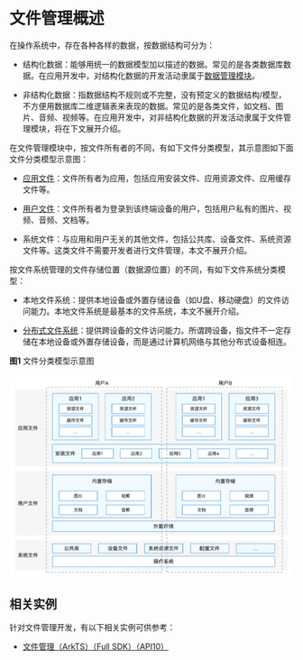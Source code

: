 # 文件管理概述

在操作系统中，存在各种各样的数据，按数据结构可分为：

- 结构化数据：能够用统一的数据模型加以描述的数据。常见的是各类数据库数据。在应用开发中，对结构化数据的开发活动隶属于[数据管理模块](../database/data-mgmt-overview.md)。

- 非结构化数据：指数据结构不规则或不完整，没有预定义的数据结构/模型，不方便用数据库二维逻辑表来表现的数据。常见的是各类文件，如文档、图片、音频、视频等。在应用开发中，对非结构化数据的开发活动隶属于文件管理模块，将在下文展开介绍。

在文件管理模块中，按文件所有者的不同，有如下文件分类模型，其示意图如下面文件分类模型示意图：

- [应用文件](app-file-overview.md)：文件所有者为应用，包括应用安装文件、应用资源文件、应用缓存文件等。

- [用户文件](user-file-overview.md)：文件所有者为登录到该终端设备的用户，包括用户私有的图片、视频、音频、文档等。

- 系统文件：与应用和用户无关的其他文件，包括公共库、设备文件、系统资源文件等。这类文件不需要开发者进行文件管理，本文不展开介绍。

按文件系统管理的文件存储位置（数据源位置）的不同，有如下文件系统分类模型：

- 本地文件系统：提供本地设备或外置存储设备（如U盘、移动硬盘）的文件访问能力。本地文件系统是最基本的文件系统，本文不展开介绍。

- [分布式文件系统](distributed-fs-overview.md)：提供跨设备的文件访问能力。所谓跨设备，指文件不一定存储在本地设备或外置存储设备，而是通过计算机网络与其他分布式设备相连。

**图1** 文件分类模型示意图

![File classification model](figures/file-classification-model.png)

## 相关实例

针对文件管理开发，有以下相关实例可供参考：

- [文件管理（ArkTS）（Full SDK）（API10）](https://gitee.com/openharmony/applications_app_samples/tree/monthly_20230815/code/BasicFeature/FileManagement/FileManager)